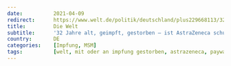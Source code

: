 ```yaml
---
date:          2021-04-09
redirect:      https://www.welt.de/politik/deutschland/plus229668113/32-Jahre-alt-geimpft-gestorben-war-AstraZeneca-schuld.html
title:         Die Welt
subtitle:      '32 Jahre alt, geimpft, gestorben – ist AstraZeneca schuld?'
country:       DE
categories:    [Impfung, MSM]
tags:          [welt, mit oder an impfung gestorben, astrazeneca, paywall]
---
```


